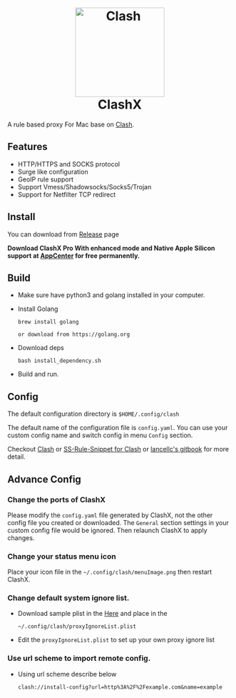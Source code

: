 <h1 align="center">
  <img src="https://github.com/Dreamacro/clash/raw/master/docs/logo.png" alt="Clash" width="200">
  <br>
  ClashX
  <br>
</h1>


A rule based proxy For Mac base on [Clash](https://github.com/Dreamacro/clash).



## Features

- HTTP/HTTPS and SOCKS protocol
- Surge like configuration
- GeoIP rule support
- Support Vmess/Shadowsocks/Socks5/Trojan
- Support for Netfilter TCP redirect

## Install

You can download from [Release](https://github.com/yichengchen/clashX/releases) page

**Download ClashX Pro With enhanced mode and Native Apple Silicon support  at [AppCenter](https://install.appcenter.ms/users/clashx/apps/clashx-pro/distribution_groups/public) for free permanently.**


## Build
- Make sure have python3 and golang installed in your computer.

- Install Golang
  ```
  brew install golang

  or download from https://golang.org
  ```

- Download deps
  ```
  bash install_dependency.sh
  ```

- Build and run.

## Config


The default configuration directory is `$HOME/.config/clash`

The default name of the configuration file is `config.yaml`. You can use your custom config name and switch config in menu `Config` section.


Checkout [Clash](https://github.com/Dreamacro/clash) or [SS-Rule-Snippet for Clash](https://github.com/Hackl0us/SS-Rule-Snippet/blob/master/LAZY_RULES/clash.yaml) or [lancellc's gitbook](https://lancellc.gitbook.io/clash/) for more detail.

## Advance Config

### Change the ports of ClashX

  Please modify the `config.yaml` file generated by ClashX, not the other config file you created or downloaded. The `General` section settings in your custom config file would be ignored. Then relaunch ClashX to apply changes.


### Change your status menu icon

  Place your icon file in the `~/.config/clash/menuImage.png`  then restart ClashX.

### Change default system ignore list.

- Download sample plist in the [Here](proxyIgnoreList.plist) and place in the

  ```
  ~/.config/clash/proxyIgnoreList.plist
  ```

- Edit the `proxyIgnoreList.plist` to set up your own proxy ignore list

### Use url scheme to import remote config.

- Using url scheme describe below

  ```
  clash://install-config?url=http%3A%2F%2Fexample.com&name=example
  ```


